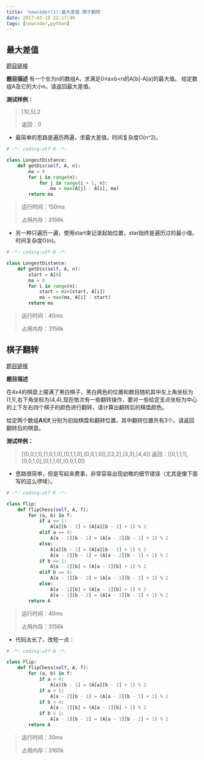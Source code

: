 ```yaml
---
title: 'nowcoder(1):最大差值 棋子翻转'
date: 2017-03-19 22:17:46
tags: [nowcoder,python]
---
```


## 最大差值

[题目链接](https://www.nowcoder.com/practice/1f7675ae7a9e40e4bd04eb754b62fd00?tpId=49&tqId=29281&tPage=1&rp=1&ru=/ta/2016test&qru=/ta/2016test/question-ranking)

**题目描述**
有一个长为n的数组A，求满足0≤a≤b<n的A[b]-A[a]的最大值。
给定数组A及它的大小n，请返回最大差值。

**测试样例：**

> [10,5],2
>
> 返回：0

- 最简单的思路是遍历两遍，求最大差值。时间复杂度O(n^2)。

```python
# -*- coding:utf-8 -*-

class LongestDistance:
    def getDis(self, A, n):
        ma = 0
        for i in range(n):
            for j in range(i + 1, n):
                ma = max(A[j] - A[i], ma)
        return ma
```

> 运行时间：150ms
>
> 占用内存：3156k

- 另一种只遍历一遍，使用start来记录起始位置，star始终是遍历过的最小值。时间复杂度O(n)。

```python
# -*- coding:utf-8 -*-

class LongestDistance:
    def getDis(self, A, n):
        start = A[0]
        ma = 0
        for i in range(n):
            start = min(start, A[i])
            ma = max(ma, A[i] - start)
        return ma
```

> 运行时间：40ms
>
> 占用内存：3156k

## 棋子翻转

[题目链接](https://www.nowcoder.com/practice/0b5ab6cc51804dd59f9988ad70d8c4a0?tpId=49&tqId=29282&tPage=1&rp=1&ru=/ta/2016test&qru=/ta/2016test/question-ranking)

**题目描述**

在4x4的棋盘上摆满了黑白棋子，黑白两色的位置和数目随机其中左上角坐标为(1,1),右下角坐标为(4,4),现在依次有一些翻转操作，要对一些给定支点坐标为中心的上下左右四个棋子的颜色进行翻转，请计算出翻转后的棋盘颜色。

给定两个数组**A**和**f**,分别为初始棋盘和翻转位置。其中翻转位置共有3个。请返回翻转后的棋盘。

**测试样例：**

> [[0,0,1,1],[1,0,1,0],[0,1,1,0],[0,0,1,0]],[[2,2],[3,3],[4,4]]
> 返回：[[0,1,1,1],[0,0,1,0],[0,1,1,0],[0,0,1,0]]

- 思路很简单，但是写起来费事，非常容易出现幼稚的细节错误（尤其是像下面写的这么啰嗦）。

```python
# -*- coding:utf-8 -*-

class Flip:
    def flipChess(self, A, f):
        for (a, b) in f:
            if a == 1:
                A[a][b - 1] = (A[a][b - 1] + 1) % 2
            elif a == 4:
                A[a - 2][b - 1] = (A[a - 2][b - 1] + 1) % 2
            else:
                A[a][b - 1] = (A[a][b - 1] + 1) % 2
                A[a - 2][b - 1] = (A[a - 2][b - 1] + 1) % 2
            if b == 1:
                A[a - 1][b] = (A[a - 1][b] + 1) % 2
            elif b == 4:
                A[a - 1][b - 2] = (A[a - 1][b - 2] + 1) % 2
            else:
                A[a - 1][b] = (A[a - 1][b] + 1) % 2
                A[a - 1][b - 2] = (A[a - 1][b - 2] + 1) % 2
        return A
```

> 运行时间：40ms
>
> 占用内存：3156k

- 代码太长了，改短一点：

```python
# -*- coding:utf-8 -*-

class Flip:
    def flipChess(self, A, f):
        for (a, b) in f:
            if a < 4:
                A[a][b - 1] = (A[a][b - 1] + 1) % 2
            if a > 1:
                A[a - 2][b - 1] = (A[a - 2][b - 1] + 1) % 2
            if b < 4:
                A[a - 1][b] = (A[a - 1][b] + 1) % 2
            if b > 1:
                A[a - 1][b - 2] = (A[a - 1][b - 2] + 1) % 2
        return A
```

> 运行时间：30ms
>
> 占用内存：3160k 